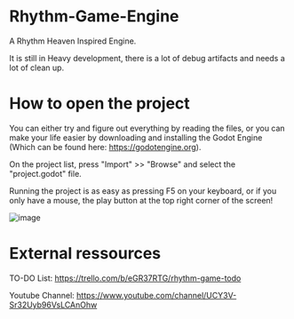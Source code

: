 # Rhythm-Game-Engine
A Rhythm Heaven Inspired Engine.

It is still in Heavy development, there is a lot of debug artifacts and needs a lot of clean up.

# How to open the project

You can either try and figure out everything by reading the files, or you can make your life easier by downloading and installing the Godot Engine (Which can be found here: https://godotengine.org).

On the project list, press "Import"  >> "Browse" and select the "project.godot" file.

Running the project is as easy as pressing F5 on your keyboard, or if you only have a mouse, the play button at the top right corner of the screen!

![image](https://user-images.githubusercontent.com/24594540/145891476-90f1f5a2-166b-40ff-88f0-d61522962ee5.png)


# External ressources

TO-DO List: https://trello.com/b/eGR37RTG/rhythm-game-todo

Youtube Channel: https://www.youtube.com/channel/UCY3V-Sr32Uyb96VsLCAnOhw
